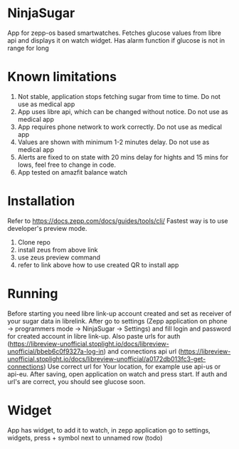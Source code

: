 # NinjaSugar
App for zepp-os based smartwatches. Fetches glucose values from libre api and displays it on watch widget. Has alarm function if glucose is not in range for long

# Known limitations
1. Not stable, application stops fetching sugar from time to time. Do not use as medical app
2. App uses libre api, which can be changed without notice. Do not use as medical app
3. App requires phone network to work correctly. Do not use as medical app
4. Values are shown with minimum 1-2 minutes delay. Do not use as medical app
5. Alerts are fixed to on state with 20 mins delay for hights and 15 mins for lows, feel free to change in code.
6. App tested on amazfit balance watch

# Installation
Refer to https://docs.zepp.com/docs/guides/tools/cli/
Fastest way is to use developer's preview mode.
1. Clone repo
2. install zeus from above link
3. use zeus preview command
4. refer to link above how to use created QR to install app

# Running
Before starting you need libre link-up account created and set as receiver of your sugar data in librelink.
After go to settings (Zepp application on phone -> programmers mode -> NinjaSugar -> Settings) and fill login and password for created account in libre link-up. 
Also paste urls for auth (https://libreview-unofficial.stoplight.io/docs/libreview-unofficial/bbeb6c0f9327a-log-in) and connections api url (https://libreview-unofficial.stoplight.io/docs/libreview-unofficial/a0172db013fc3-get-connections) Use correct url for Your location, for example use api-us or api-eu.
After saving, open application on watch and press start. If auth and url's are correct, you should see glucose soon.

# Widget
App has widget, to add it to watch, in zepp application go to settings, widgets, press + symbol next to unnamed row (todo)
